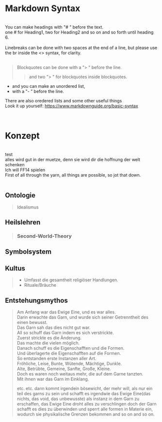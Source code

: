 # Markdown Syntax
<br>
You can make headings with "# " before the text.<br>
one # for Heading1, two for Heading2 and so on and so forth until heading 6.<br>
<br>
Linebreaks can be done with two spaces at the end of a line, but please use the br inside the <> syntax, for clarity.<br>
<br>

> Blockquotes can be done with a "> " before the line.<br>
> > and two "> " for blockquotes inside blockquotes.

- and you can make an unordered list,
- with a "- " before the line.

There are also oredered lists and some other useful things<br>
Look it up yourself: https://www.markdownguide.org/basic-syntax<br>
<br>
<br>





# Konzept

<br>
test<br>
alles wird gut in der muetze, denn sie wird dir die hoffnung der welt schenken<br>
Ich will FF14 spielen<br>
First of all through the yarn, all things are possible, so jot that down.<br>
<br>

## Ontologie
>Idealismus
>
## Heilslehren
> ### Second-World-Theory
>
## Symbolsystem
>
>
## Kultus
> - Umfasst die gesamtheit religiöser Handlungen.
> - Rituale/Bräuche
>
## Entstehungsmythos
>Am Anfang war das Ewige Eine, und es war alles.<br>
>Darin erwachte das Garn, und wurde sich seiner Getrenntheit des einen bewusst.<br>
>Das Garn sah das dies nicht gut war.<br>
>All so schuff das Garn indem es sich verstrickte.<br>
>Zuerst strickte es die Änderung.<br>
>Das machte die vielen möglich.<br>
>Danach schuff es die Eigenschafften und die Formen.<br>
>Und überlagerte die Eigenschafften auf die Formen.<br>
>So entstanden erste Instanzen aller Art.<br>
>Fröhliche, Leise, Bunte, Wütende, Mächtige, Dunkle.<br>
>Alte, Betrübte, Gemeine, Sanfte, Große, Kleine.<br>
>Doch es waren noch weitaus mehr, die auf dem Garne tanzten.<br>
>Mit ihnen war das Garn im Einklang.<br>
>
>etc. etc. dann kommt irgendein bösewicht, der mehr will, als nur ein teil des garns zu sein und schafft es
>irgendwie das Ewige Eine(das nichts, das void, das unbewusste) als instanz in dem Garn zu erschaffen, das Ewige Eine 
>droht alles zu verschlingen doch der Garn schafft es dies zu überwinden und sperrt alle formen in Materie ein,
>wodurch sie physikalische Grenzen bekommen and so on and so on.<br>


